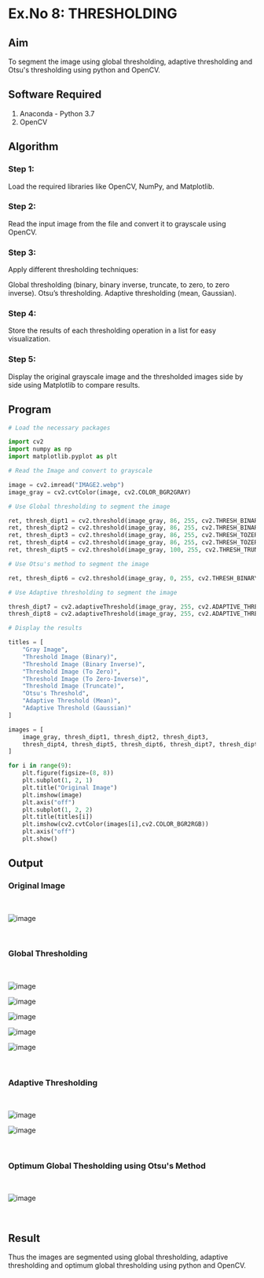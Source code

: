 # Ex.No 8: THRESHOLDING
## Aim
To segment the image using global thresholding, adaptive thresholding and Otsu's thresholding using python and OpenCV.

## Software Required
1. Anaconda - Python 3.7
2. OpenCV

## Algorithm

### Step 1:
Load the required libraries like OpenCV, NumPy, and Matplotlib.

### Step 2:
Read the input image from the file and convert it to grayscale using OpenCV.

### Step 3:
Apply different thresholding techniques:

Global thresholding (binary, binary inverse, truncate, to zero, to zero inverse).
Otsu’s thresholding.
Adaptive thresholding (mean, Gaussian).
### Step 4:
Store the results of each thresholding operation in a list for easy visualization.

### Step 5:
Display the original grayscale image and the thresholded images side by side using Matplotlib to compare results.


## Program

```python
# Load the necessary packages

import cv2
import numpy as np
import matplotlib.pyplot as plt

# Read the Image and convert to grayscale

image = cv2.imread("IMAGE2.webp")
image_gray = cv2.cvtColor(image, cv2.COLOR_BGR2GRAY) 

# Use Global thresholding to segment the image

ret, thresh_dipt1 = cv2.threshold(image_gray, 86, 255, cv2.THRESH_BINARY)
ret, thresh_dipt2 = cv2.threshold(image_gray, 86, 255, cv2.THRESH_BINARY_INV)
ret, thresh_dipt3 = cv2.threshold(image_gray, 86, 255, cv2.THRESH_TOZERO)
ret, thresh_dipt4 = cv2.threshold(image_gray, 86, 255, cv2.THRESH_TOZERO_INV)
ret, thresh_dipt5 = cv2.threshold(image_gray, 100, 255, cv2.THRESH_TRUNC)

# Use Otsu's method to segment the image

ret, thresh_dipt6 = cv2.threshold(image_gray, 0, 255, cv2.THRESH_BINARY + cv2.THRESH_OTSU)

# Use Adaptive thresholding to segment the image

thresh_dipt7 = cv2.adaptiveThreshold(image_gray, 255, cv2.ADAPTIVE_THRESH_MEAN_C, cv2.THRESH_BINARY, 11, 2)
thresh_dipt8 = cv2.adaptiveThreshold(image_gray, 255, cv2.ADAPTIVE_THRESH_GAUSSIAN_C, cv2.THRESH_BINARY, 11, 2)

# Display the results

titles = [
    "Gray Image", 
    "Threshold Image (Binary)", 
    "Threshold Image (Binary Inverse)", 
    "Threshold Image (To Zero)", 
    "Threshold Image (To Zero-Inverse)", 
    "Threshold Image (Truncate)", 
    "Otsu's Threshold", 
    "Adaptive Threshold (Mean)", 
    "Adaptive Threshold (Gaussian)"
]

images = [
    image_gray, thresh_dipt1, thresh_dipt2, thresh_dipt3, 
    thresh_dipt4, thresh_dipt5, thresh_dipt6, thresh_dipt7, thresh_dipt8
]

for i in range(9):
    plt.figure(figsize=(8, 8))
    plt.subplot(1, 2, 1)
    plt.title("Original Image")
    plt.imshow(image)
    plt.axis("off")
    plt.subplot(1, 2, 2)
    plt.title(titles[i])
    plt.imshow(cv2.cvtColor(images[i],cv2.COLOR_BGR2RGB))
    plt.axis("off")
    plt.show()
```
## Output

### Original Image
<br>

![image](https://github.com/user-attachments/assets/4d7635a7-3c01-433f-88ae-0f1282d91ef2)

<br>

### Global Thresholding
<br>

![image](https://github.com/user-attachments/assets/8008f158-1a9f-4c00-bf10-aa64fd84bd13)

![image](https://github.com/user-attachments/assets/242fe844-9282-47fe-9097-c21db1a1725d)

![image](https://github.com/user-attachments/assets/7bb87208-a3ee-4913-8e9a-39edb19379cd)

![image](https://github.com/user-attachments/assets/eba524ba-f926-412a-872b-8da1c628599b)

![image](https://github.com/user-attachments/assets/dcabe255-be7a-4fb5-bdd4-dfda55459def)


<br>

### Adaptive Thresholding
<br>

![image](https://github.com/user-attachments/assets/318d09de-6901-4095-99bf-4ef37887281e)

![image](https://github.com/user-attachments/assets/cf46e796-3cac-42ba-8b95-60d88eea9568)

<br>

### Optimum Global Thesholding using Otsu's Method
<br>

![image](https://github.com/user-attachments/assets/19f0d608-906f-4ea3-847d-63fdaeaf7b38)

<br>


## Result
Thus the images are segmented using global thresholding, adaptive thresholding and optimum global thresholding using python and OpenCV.
